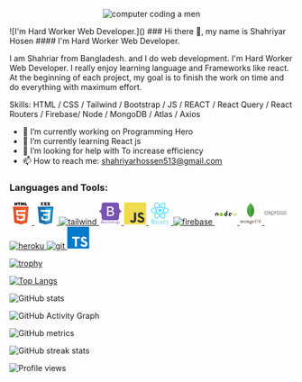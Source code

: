 <p align="center" ><img alt="computer coding a men" src="https://i.ibb.co/9pNj7M3/coding.gif" width="1000" height="320" /></p>
![I'm Hard Worker Web Developer.]()
### Hi there 👋, my name is Shahriyar Hosen
#### I'm Hard Worker Web Developer.


I am Shahriar from Bangladesh. and I do web development. I'm Hard Worker Web Developer. I really enjoy learning language and Frameworks like react. At the beginning of each project, my goal is to finish the work on time and do everything with maximum effort.

Skills:  HTML / CSS / Tailwind / Bootstrap / JS / REACT  / React Query / React Routers / Firebase/ Node / MongoDB / Atlas / Axios

- 🔭 I’m currently working on Programming Hero 
- 🌱 I’m currently learning React js 
- 🤔 I’m looking for help with To increase efficiency 
- 📫 How to reach me: shahriyarhossen513@gmail.com 


<h3 align="left">Languages and Tools:</h3>
<p align="left"><a href="https://www.w3.org/html/" target="_blank" rel="noreferrer"> <img src="https://raw.githubusercontent.com/devicons/devicon/master/icons/html5/html5-original-wordmark.svg" alt="html5" width="40" height="40"/> </a> <a href="https://www.w3schools.com/css/" target="_blank" rel="noreferrer"> <img src="https://raw.githubusercontent.com/devicons/devicon/master/icons/css3/css3-original-wordmark.svg" alt="css3" width="40" height="40"/> </a> <a href="https://tailwindcss.com/" target="_blank" rel="noreferrer"> <img src="https://www.vectorlogo.zone/logos/tailwindcss/tailwindcss-icon.svg" alt="tailwind" width="40" height="40"/> </a> <a href="https://getbootstrap.com" target="_blank" rel="noreferrer"> <img src="https://raw.githubusercontent.com/devicons/devicon/master/icons/bootstrap/bootstrap-plain-wordmark.svg" alt="bootstrap" width="40" height="40"/> </a> <a href="https://developer.mozilla.org/en-US/docs/Web/JavaScript" target="_blank" rel="noreferrer"> <img src="https://raw.githubusercontent.com/devicons/devicon/master/icons/javascript/javascript-original.svg" alt="javascript" width="40" height="40"/> </a> <a href="https://reactjs.org/" target="_blank" rel="noreferrer"> <img src="https://raw.githubusercontent.com/devicons/devicon/master/icons/react/react-original-wordmark.svg" alt="react" width="40" height="40"/> </a> <a href="https://firebase.google.com/" target="_blank" rel="noreferrer"> <img src="https://www.vectorlogo.zone/logos/firebase/firebase-icon.svg" alt="firebase" width="40" height="40"/> </a> <a href="https://nodejs.org" target="_blank" rel="noreferrer"> <img src="https://raw.githubusercontent.com/devicons/devicon/master/icons/nodejs/nodejs-original-wordmark.svg" alt="nodejs" width="40" height="40"/> </a> <a href="https://www.mongodb.com/" target="_blank" rel="noreferrer"> <img src="https://raw.githubusercontent.com/devicons/devicon/master/icons/mongodb/mongodb-original-wordmark.svg" alt="mongodb" width="40" height="40"/> </a> <a href="https://expressjs.com" target="_blank" rel="noreferrer"> <img src="https://raw.githubusercontent.com/devicons/devicon/master/icons/express/express-original-wordmark.svg" alt="express" width="40" height="40"/> </a> <a href="https://heroku.com" target="_blank" rel="noreferrer"> <img src="https://www.vectorlogo.zone/logos/heroku/heroku-icon.svg" alt="heroku" width="40" height="40"/> </a> <a href="https://git-scm.com/" target="_blank" rel="noreferrer"> <img src="https://www.vectorlogo.zone/logos/git-scm/git-scm-icon.svg" alt="git" width="40" height="40"/> </a> <a href="https://www.typescriptlang.org/" target="_blank" rel="noreferrer"> <img src="https://raw.githubusercontent.com/devicons/devicon/master/icons/typescript/typescript-original.svg" alt="typescript" width="40" height="40"/> </a> </p> 

[![trophy](https://github-profile-trophy.vercel.app/?username=shahriyarhosen)](https://github.com/ryo-ma/github-profile-trophy)

[![Top Langs](https://github-readme-stats.vercel.app/api/top-langs/?username=shahriyarhosen)](https://github.com/anuraghazra/github-readme-stats)

![GitHub stats](https://github-readme-stats.vercel.app/api?username=shahriyarhosen&show_icons=true)  

![GitHub Activity Graph](https://activity-graph.herokuapp.com/graph?username=shahriyarhosen)  

![GitHub metrics](https://metrics.lecoq.io/shahriyarhosen)  

![GitHub streak stats](https://github-readme-streak-stats.herokuapp.com/?user=shahriyarhosen)  

![Profile views](https://gpvc.arturio.dev/shahriyarhosen)  


